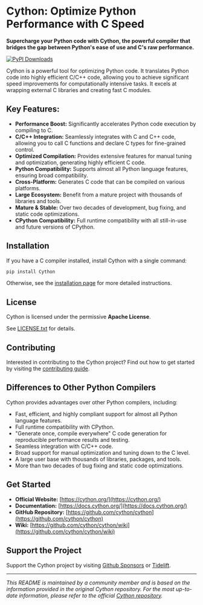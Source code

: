 # Cython: Optimize Python Performance with C Speed

**Supercharge your Python code with Cython, the powerful compiler that bridges the gap between Python's ease of use and C's raw performance.**

[![PyPI Downloads](https://img.shields.io/pypi/dm/Cython.svg)](https://pypistats.org/packages/cython)

Cython is a powerful tool for optimizing Python code. It translates Python code into highly efficient C/C++ code, allowing you to achieve significant speed improvements for computationally intensive tasks.  It excels at wrapping external C libraries and creating fast C modules.

## Key Features:

*   **Performance Boost:**  Significantly accelerates Python code execution by compiling to C.
*   **C/C++ Integration:** Seamlessly integrates with C and C++ code, allowing you to call C functions and declare C types for fine-grained control.
*   **Optimized Compilation:**  Provides extensive features for manual tuning and optimization, generating highly efficient C code.
*   **Python Compatibility:** Supports almost all Python language features, ensuring broad compatibility.
*   **Cross-Platform:**  Generates C code that can be compiled on various platforms.
*   **Large Ecosystem:**  Benefit from a mature project with thousands of libraries and tools.
*   **Mature & Stable:**  Over two decades of development, bug fixing, and static code optimizations.
*   **CPython Compatibility:** Full runtime compatibility with all still-in-use and future versions of CPython.

## Installation

If you have a C compiler installed, install Cython with a single command:

```bash
pip install Cython
```

Otherwise, see the [installation page](https://docs.cython.org/en/latest/src/quickstart/install.html) for more detailed instructions.

## License

Cython is licensed under the permissive **Apache License**.

See [LICENSE.txt](https://github.com/cython/cython/blob/master/LICENSE.txt) for details.

## Contributing

Interested in contributing to the Cython project?  Find out how to get started by visiting the [contributing guide](https://github.com/cython/cython/blob/master/docs/CONTRIBUTING.rst).

## Differences to Other Python Compilers

Cython provides advantages over other Python compilers, including:

*   Fast, efficient, and highly compliant support for almost all Python language features.
*   Full runtime compatibility with CPython.
*   "Generate once, compile everywhere" C code generation for reproducible performance results and testing.
*   Seamless integration with C/C++ code.
*   Broad support for manual optimization and tuning down to the C level.
*   A large user base with thousands of libraries, packages, and tools.
*   More than two decades of bug fixing and static code optimizations.

## Get Started

*   **Official Website:** [https://cython.org/](https://cython.org/)
*   **Documentation:** [https://docs.cython.org/](https://docs.cython.org/)
*   **GitHub Repository:** [https://github.com/cython/cython](https://github.com/cython/cython)
*   **Wiki:** [https://github.com/cython/cython/wiki](https://github.com/cython/cython/wiki)

## Support the Project

Support the Cython project by visiting [Github Sponsors](https://github.com/users/scoder/sponsorship) or [Tidelift](https://tidelift.com/subscription/pkg/pypi-cython).

---

*This README is maintained by a community member and is based on the information provided in the original Cython repository.  For the most up-to-date information, please refer to the official [Cython repository](https://github.com/cython/cython).*